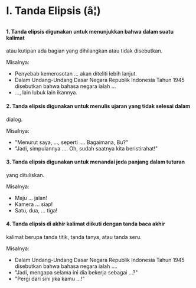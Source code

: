 # I. Tanda Elipsis (â¦)

#### 1\. Tanda elipsis digunakan untuk menunjukkan bahwa dalam suatu kalimat
atau kutipan ada bagian yang dihilangkan atau tidak disebutkan.

Misalnya:

  * Penyebab kemerosotan ... akan diteliti lebih lanjut.
  * Dalam Undang-Undang Dasar Negara Republik Indonesia Tahun 1945 disebutkan bahwa bahasa negara ialah ...
  * ..., lain lubuk lain ikannya.

#### 2\. Tanda elipsis digunakan untuk menulis ujaran yang tidak selesai dalam
dialog.

Misalnya:

  * "Menurut saya, ..., seperti .... Bagaimana, Bu?" 
  * "Jadi, simpulannya .... Oh, sudah saatnya kita beristirahat!" 

#### 3\. Tanda elipsis digunakan untuk menandai jeda panjang dalam tuturan
yang dituliskan.

Misalnya:

  * Maju ... jalan!
  * Kamera ... siap!
  * Satu, dua, ... tiga! 

#### 4\. Tanda elipsis di akhir kalimat diikuti dengan tanda baca akhir
kalimat berupa tanda titik, tanda tanya, atau tanda seru.

Misalnya:

  * Dalam Undang-Undang Dasar Negara Republik Indonesia Tahun 1945 disebutkan bahwa bahasa negara ialah ....
  * "Jadi, mengapa selama ini dia bekerja sebagai ...?"
  * "Pergi dari sini jika kamu ...!"